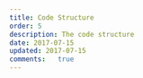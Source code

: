 ```yaml
---
title: Code Structure
order: 5
description: The code structure
date: 2017-07-15
updated: 2017-07-15
comments:	true
---
```

